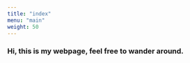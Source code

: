 ```yaml
---
title: "index"
menu: "main"
weight: 50
---
```

### Hi, this is my webpage, feel free to wander around.
